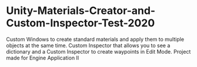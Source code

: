 # Unity-Materials-Creator-and-Custom-Inspector-Test-2020
Custom Windows to create standard materials and apply them to multiple objects at the same time. 
Custom Inspector that allows you to see a dictionary and a Custom Inspector to create waypoints in Edit Mode. 
Project made for Engine Application II
